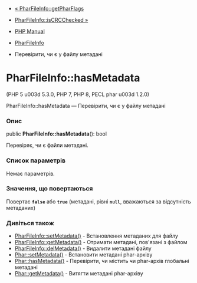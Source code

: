 - [« PharFileInfo::getPharFlags](pharfileinfo.getpharflags.md)
- [PharFileInfo::isCRCChecked »](pharfileinfo.iscrcchecked.md)

- [PHP Manual](index.md)
- [PharFileInfo](class.pharfileinfo.md)
- Перевірити, чи є у файлу метадані

# PharFileInfo::hasMetadata

(PHP 5 u003d 5.3.0, PHP 7, PHP 8, PECL phar u003d 1.2.0)

PharFileInfo::hasMetadata — Перевірити, чи є у файлу метадані

### Опис

public **PharFileInfo::hasMetadata**(): bool

Перевіряє, чи є файли метадані.

### Список параметрів

Немає параметрів.

### Значення, що повертаються

Повертає **`false`** або **`true`** (метадані, рівні **`null`**,
вважаються за відсутність метаданих)

### Дивіться також

- [PharFileInfo::setMetadata()](pharfileinfo.setmetadata.md) -
Встановлення метаданих для файлу
- [PharFileInfo::getMetadata()](pharfileinfo.getmetadata.md) -
Отримати метадані, пов'язані з файлом
- [PharFileInfo::delMetadata()](pharfileinfo.delmetadata.md) -
Видалити метадані файлу
- [Phar::setMetadata()](phar.setmetadata.md) - Встановити метадані
phar-архіву
- [Phar::hasMetadata()](phar.hasmetadata.md) - Перевірити, чи містить
чи phar-архів глобальні метадані
- [Phar::getMetadata()](phar.getmetadata.md) - Витягти метадані
phar-архіву
